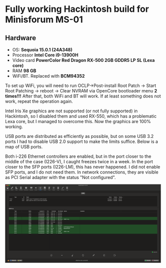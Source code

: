 # Fully working Hackintosh build for Minisforum MS-01
## Hardware

- OS: **Sequoia 15.0.1 (24A348)**
- Processor **Intel Core i9-13900H**
- Video card **PowerColor Red Dragon RX-500 2GB GDDR5 LP SL (Lexa core)**
- RAM **98 GB**
- WiFi/BT. Replaced with **BCM94352**

To set up WiFi, you will need to run OCLP->Post-install Root Patch -> Start Root Patching -> reboot -> Clear NVRAM via OpenCore bootloader menu **2 times!!!** After that, both WiFi and BT will work. If at least something does not work, repeat the operation again.

Intel Iris Xe graphics are not supported (or not fully supported) in Hackintosh, so I disabled them and used RX-550, which has a problematic Lexa core, but I managed to overcome this. Now the graphics are 100% working.

USB ports are distributed as efficiently as possible, but on some USB 3.2 ports I had to disable USB 2.0 support to make the limits suffice. Below is a map of USB ports.

Both i-226 Ethernet controllers are enabled, but in the port closer to the middle of the case (I226-V), I caught freezes twice in a week. In the port closer to the SFP ports (I226-LM), this has never happened. I did not enable SFP ports, and I do not need them. In network connections, they are visible as PCI Serial adapter with the status "Not configured".

![My animated logo](USBMap.png)

